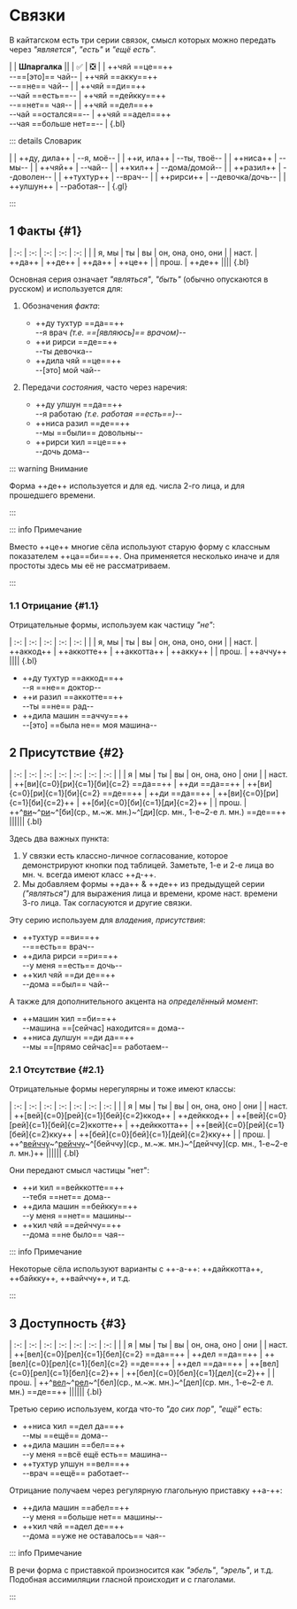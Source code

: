 # Связки

В кайтагском есть три серии связок, смысл которых можно передать через *"является"*, *"есть"* и *"ещё есть"*.

|
| **Шпаргалка** ||
| ✅ | ❎ |
| ++чяй ==це==++ <br> --==[это]== чай-- | ++чяй ==акку==++ <br> --==не== чай-- |
| ++чяй ==ди==++ <br> --чай ==есть==-- | ++чяй ==дейкку==++ <br> --==нет== чая-- |
| ++чяй ==дел==++ <br> --чай ==остался==-- | ++чяй ==адел==++ <br> --чая ==больше нет==-- |
{.bl}

::: details Словарик

|
| ++ду, дила++ | --я, моё-- |
| ++и, ила++ | --ты, твоё-- |
| ++ниса++ | --мы-- |
| ++чяй++ | --чай-- |
| ++ҡил++ | --дома/домой-- |
| ++разил++ | --доволен-- |
| ++тухтур++ | --врач-- |
| ++рирси++ | --девочка/дочь-- |
| ++улшун++ | --работая-- |
{.gl}

:::

## 1 Факты {#1}

| :-: | :-: | :-: | :-: | :-: |
| | я, мы | ты | вы | он, она, оно, они |
| наст. | ++да++ | ++де++ | ++да++ | ++це++ |
| прош. | ++де++ ||||
{.bl}

Основная серия означает *"являться"*, *"быть"* (обычно опускаются в русском) и используется для:

1. Обозначения *факта*:

   - ++ду тухтур ==да==++  
     --я врач *(т.е. ==[являюсь]== врачом)*--
   - ++и рирси ==де==++  
     --ты девочка--
   - ++дила чяй ==це==++  
     --[это] мой чай--

2. Передачи *состояния*, часто через наречия:

   - ++ду улшун ==да==++  
     --я работаю *(т.е. работая ==есть==)*--
   - ++ниса разил ==де==++  
     --мы ==были== довольны--
   - ++рирси ҡил ==це==++  
     --дочь дома--

::: warning Внимание

Форма ++де++ используется и для ед. числа 2-го лица, и для прошедшего времени.

:::

::: info Примечание

Вместо ++це++ многие сёла используют старую форму с классным показателем ++ца==би==++. Она применяется несколько иначе и для простоты здесь мы её не рассматриваем.

:::

### 1.1 Отрицание {#1.1}

Отрицательные формы, используем как частицу *"не"*:

| :-: | :-: | :-: | :-: | :-: |
| | я, мы | ты | вы | он, она, оно, они |
| наст. | ++аккод++ | ++аккотте++ | ++аккотта++ | ++акку++ |
| прош. | ++аччу++ ||||
{.bl}

- ++ду тухтур ==аккод==++  
  --я ==не== доктор--
- ++и разил ==аккотте==++  
  --ты ==не== рад--
- ++дила машин ==аччу==++  
  --[это] ==была не== моя машина--

## 2 Присутствие {#2}

<Context :options="['муж.', 'жен.', 'сред.']">

| :-: | :-: | :-: | :-: | :-: | :-: | :-: |
| | я | мы | ты | вы | он, она, оно | они |
| наст. | ++[ви]{c=0}[ри]{c=1}[би]{c=2} ==да==++ | ++ди ==да==++ | ++[ви]{c=0}[ри]{c=1}[би]{c=2} ==де==++ | ++ди ==да==++ | ++[ви]{c=0}[ри]{c=1}[би]{c=2}++ | ++[би]{c=0}[би]{c=1}[ди]{c=2}++ |
| прош. |  ++^[ви](м.)~^[ри](ж.)~^[би](ср., м.~ж. мн.)~^[ди](ср. мн., 1-е~2-е л. мн.) ==де==++ ||||||
{.bl}

</Context>

Здесь два важных пункта:

1. У связки есть классно-личное согласование, которое демонстрируют кнопки под таблицей. Заметьте, 1-е и 2-е лица во мн. ч. всегда имеют класс ++д-++.
2. Мы добавляем формы ++да++ & ++де++ из предыдущей серии *("являться")* для выражения лица и времени, кроме наст. времени 3-го лица. Так согласуются и другие связки.

Эту серию используем для *владения*, *присутствия*:

- ++тухтур ==ви==++  
  --==есть== врач--
- ++дила рирси ==ри==++  
  --у меня ==есть== дочь--
- ++ҡил чяй ==ди де==++  
  --дома ==был== чай--

А также для дополнительного акцента на *определённый момент*:

- ++машин ҡил ==би==++  
  --машина ==[сейчас] находится== дома--
- ++ниса дулшун ==ди да==++  
  --мы ==[прямо сейчас]== работаем--

### 2.1 Отсутствие {#2.1}

Отрицательные формы нерегулярны и тоже имеют классы:

<Context :options="['муж.', 'жен.', 'сред.']">

| :-: | :-: | :-: | :-: | :-: | :-: | :-: |
| | я | мы | ты | вы | он, она, оно | они |
| наст. | ++[вей]{c=0}[рей]{c=1}[бей]{c=2}ккод++ | ++дейккод++ | ++[вей]{c=0}[рей]{c=1}[бей]{c=2}ккотте++ | ++дейккотта++ | ++[вей]{c=0}[рей]{c=1}[бей]{c=2}кку++ | ++[бей]{c=0}[бей]{c=1}[дей]{c=2}кку++ |
| прош. |  ++^[вейччу](м.)~^[рейччу](ж.)~^[бейччу](ср., м.~ж. мн.)~^[дейччу](ср. мн., 1-е~2-е л. мн.)++ ||||||
{.bl}

</Context>

Они передают смысл частицы "нет":

- ++и ҡил ==вейккотте==++  
  --тебя ==нет== дома--
- ++дила машин ==бейкку==++  
  --у меня ==нет== машины--
- ++ҡил чяй ==дейччу==++  
  --дома ==не было== чая--

::: info Примечание

Некоторые сёла используют варианты с ++-а-++: ++дайккотта++, ++байкку++, ++вайччу++, и т.д.

:::

## 3 Доступность {#3}

<Context :options="['муж.', 'жен.', 'сред.']">

| :-: | :-: | :-: | :-: | :-: | :-: | :-: |
| | я | мы | ты | вы | он, она, оно | они |
| наст. | ++[вел]{c=0}[рел]{c=1}[бел]{c=2} ==да==++ | ++дел ==да==++ | ++[вел]{c=0}[рел]{c=1}[бел]{c=2} ==де==++  | ++дел ==да==++ | ++[вел]{c=0}[рел]{c=1}[бел]{c=2}++ | ++[бел]{c=0}[бел]{c=1}[дел]{c=2}++ |
| прош. |  ++^[вел](м.)~^[рел](ж.)~^[бел](ср., м.~ж. мн.)~^[дел](ср. мн., 1-е~2-е л. мн.) ==де==++ ||||||
{.bl}

</Context>

Третью серию используем, когда что-то *"до сих пор"*, *"ещё"* есть:

- ++ниса ҡил ==дел да==++  
  --мы ==ещё== дома--
- ++дила машин ==бел==++  
  --у меня ==всё ещё есть== машина--
- ++тухтур улшун ==вел==++  
  --врач ==ещё== работает--

Отрицание получаем через регулярную глагольную приставку ++а-++:

- ++дила машин ==абел==++  
  --у меня ==больше нет== машины--
- ++ҡил чяй ==адел де==++  
  --дома ==уже не оставалось== чая--

::: info Примечание

В речи форма с приставкой произносится как *"эбель"*, *"эрель"*, и т.д. Подобная ассимиляции гласной происходит и с глаголами.

:::

